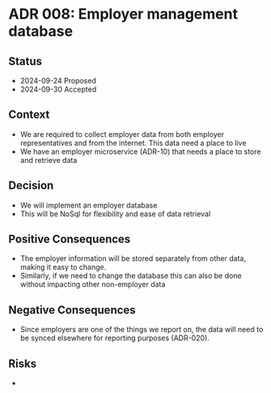# ADR 008: Employer management database

## Status

- 2024-09-24 Proposed
- 2024-09-30 Accepted

## Context

- We are required to collect employer data from both employer representatives and from the internet. This data need a place to live
- We have an employer microservice (ADR-10) that needs a place to store and retrieve data

## Decision

- We will implement an employer database
- This will be NoSql for flexibility and ease of data retrieval

## Positive Consequences

- The employer information will be stored separately from other data, making it easy to change.
- Similarly, if we need to change the database this can also be done without impacting other non-employer data

## Negative Consequences

- Since employers are one of the things we report on, the data will need to be synced elsewhere for reporting purposes (ADR-020).

## Risks

-
